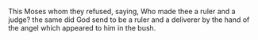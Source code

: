 This Moses whom they refused, saying, Who made thee a ruler and a judge? the same did God send to be a ruler and a deliverer by the hand of the angel which appeared to him in the bush.
